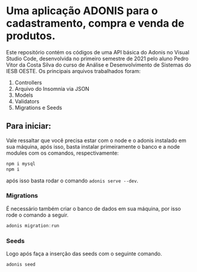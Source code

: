 # Uma aplicação ADONIS para o cadastramento, compra e venda de produtos.

Este repositório contém os códigos de uma API básica do Adonis no Visual Studio Code, desenvolvida no primeiro semestre de 2021 pelo aluno Pedro Vitor da Costa Silva do curso de Análise e Desenvolvimento de Sistemas do IESB OESTE. Os principais arquivos trabalhados foram:

1. Controllers
2. Arquivo do Insomnia via JSON
3. Models
4. Validators
5. Migrations e Seeds

## Para iniciar:

Vale ressaltar que você precisa estar com o node e o adonis instalado em sua máquina, após isso, basta instalar primeiramente o banco e a node modules com os comandos, respectivamente:

```bash
npm i mysql
npm i
```

após isso basta rodar o comando `adonis serve --dev`.


### Migrations

É necessário também criar o banco de dados em sua máquina, por isso rode o comando a seguir.

```js
adonis migration:run
```
### Seeds

Logo após faça a inserção das seeds com o seguinte comando.

```js
adonis seed
```
